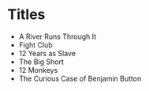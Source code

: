 # Titles

- A River Runs Through It
- Fight Club
- 12 Years as Slave
- The Big Short
- 12 Monkeys
- The Curious Case of Benjamin Button
